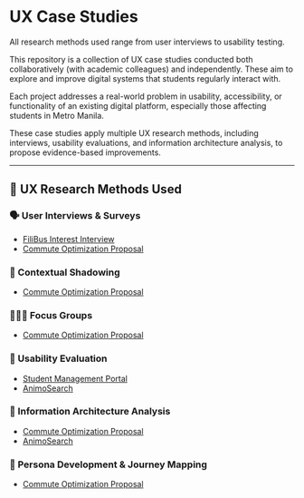 # UX Case Studies

All research methods used range from user interviews to usability testing.

This repository is a collection of UX case studies conducted both collaboratively (with academic colleagues) and independently. These aim to explore and improve digital systems that students regularly interact with.

Each project addresses a real-world problem in usability, accessibility, or functionality of an existing digital platform, especially those affecting students in Metro Manila.

These case studies apply multiple UX research methods, including interviews, usability evaluations, and information architecture analysis, to propose evidence-based improvements.

---

## 🔬 UX Research Methods Used

### 🗣️ User Interviews & Surveys
- [FiliBus Interest Interview](https://github.com/dayview/uxcasestudies/blob/main/FiliBus%20Interest%20Interview.pdf)
- [Commute Optimization Proposal](https://github.com/dayview/uxcasestudies/blob/main/Developing%20a%20Commute%20Planning%20and%20Optimization%20App%20for%20Students%20in%20Metro%20Manila.pdf)

### 👣 Contextual Shadowing
- [Commute Optimization Proposal](https://github.com/dayview/uxcasestudies/blob/main/Developing%20a%20Commute%20Planning%20and%20Optimization%20App%20for%20Students%20in%20Metro%20Manila.pdf)

### 🧑‍🤝‍🧑 Focus Groups
- [Commute Optimization Proposal](https://github.com/dayview/uxcasestudies/blob/main/Developing%20a%20Commute%20Planning%20and%20Optimization%20App%20for%20Students%20in%20Metro%20Manila.pdf)

### 🧪 Usability Evaluation
- [Student Management Portal](https://github.com/dayview/uxcasestudies/blob/main/Student%20Management%20Portal%20Review.pdf)
- [AnimoSearch](https://github.com/dayview/uxcasestudies/blob/main/Book%20Reservation%20System%20Analysis.pdf)

### 🧭 Information Architecture Analysis
- [Commute Optimization Proposal](https://github.com/dayview/uxcasestudies/blob/main/Developing%20a%20Commute%20Planning%20and%20Optimization%20App%20for%20Students%20in%20Metro%20Manila.pdf)
- [AnimoSearch](https://github.com/dayview/uxcasestudies/blob/main/Book%20Reservation%20System%20Analysis.pdf)

### 🧍 Persona Development & Journey Mapping
- [Commute Optimization Proposal](https://github.com/dayview/uxcasestudies/blob/main/Developing%20a%20Commute%20Planning%20and%20Optimization%20App%20for%20Students%20in%20Metro%20Manila.pdf)

